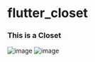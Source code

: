 <h1>flutter_closet</h1>
<h3>This is a Closet</h3>

![image](https://github.com/lolopindik/flutter_closet/assets/136455904/eb528b44-6eb2-455b-b74e-682cd1272d6d)
![image](https://github.com/lolopindik/flutter_closet/assets/136455904/29d4bb6f-e641-4dbe-8d74-378d53f87d19)
